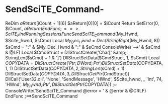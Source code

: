 # SendSciTE_Command-
ReDim $aReturn[$iCount + 1][6]     $aReturn[0][0] = $iCount     Return SetError(0, $iCount, $aReturn) EndFunc   ;==>SciTE_FindRunningSessions  Func SendSciTE_Command($My_Hwnd, $Scite_hwnd, $sCmd)     Local $My_Dec_Hwnd = Dec(StringRight($My_Hwnd, 8))     $sCmd = ":" &amp; $My_Dec_Hwnd &amp; ":" &amp; $sCmd     ConsoleWrite('-->' &amp; $sCmd &amp; @LF)     Local $CmdStruct = DllStructCreate('Char[' &amp; StringLen($sCmd) + 1 &amp; ']')     DllStructSetData($CmdStruct, 1, $sCmd)     Local $COPYDATA = DllStructCreate('Ptr;DWord;Ptr')     DllStructSetData($COPYDATA, 1, 1)     DllStructSetData($COPYDATA, 2, StringLen($sCmd) + 1)     DllStructSetData($COPYDATA, 3, DllStructGetPtr($CmdStruct))     DllCall('User32.dll', 'None', 'SendMessage', 'HWnd', $Scite_hwnd, _             'Int', 74, 'HWnd', $My_Hwnd, _             'Ptr', DllStructGetPtr($COPYDATA)) ;~  ConsoleWrite('SendSciTE_Command @error = ' &amp; @error &amp; @CRLF) EndFunc   ;==>SendSciTE_Command
